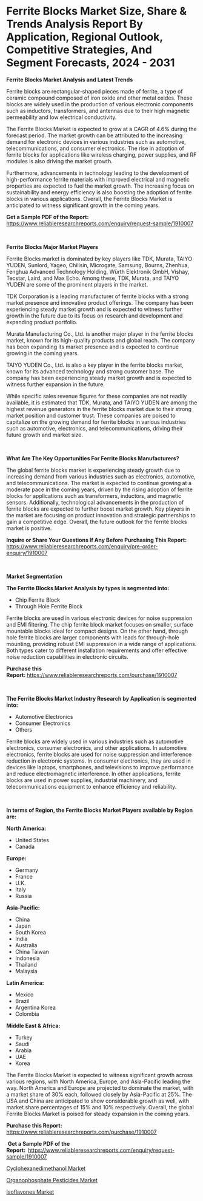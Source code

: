 <p><h1>Ferrite Blocks Market Size, Share & Trends Analysis Report By Application, Regional Outlook, Competitive Strategies, And Segment Forecasts, 2024 - 2031</h1></p><p><strong>Ferrite Blocks Market Analysis and Latest Trends</strong></p>
<p><p>Ferrite blocks are rectangular-shaped pieces made of ferrite, a type of ceramic compound composed of iron oxide and other metal oxides. These blocks are widely used in the production of various electronic components such as inductors, transformers, and antennas due to their high magnetic permeability and low electrical conductivity.</p><p>The Ferrite Blocks Market is expected to grow at a CAGR of 4.6% during the forecast period. The market growth can be attributed to the increasing demand for electronic devices in various industries such as automotive, telecommunications, and consumer electronics. The rise in adoption of ferrite blocks for applications like wireless charging, power supplies, and RF modules is also driving the market growth.</p><p>Furthermore, advancements in technology leading to the development of high-performance ferrite materials with improved electrical and magnetic properties are expected to fuel the market growth. The increasing focus on sustainability and energy efficiency is also boosting the adoption of ferrite blocks in various applications. Overall, the Ferrite Blocks Market is anticipated to witness significant growth in the coming years.</p></p>
<p><strong>Get a Sample PDF of the Report:&nbsp;</strong> <a href="https://www.reliableresearchreports.com/enquiry/request-sample/1910007">https://www.reliableresearchreports.com/enquiry/request-sample/1910007</a></p>
<p>&nbsp;</p>
<p><strong>Ferrite Blocks Major Market Players</strong></p>
<p><p>Ferrite Blocks market is dominated by key players like TDK, Murata, TAIYO YUDEN, Sunlord, Yageo, Chilisin, Microgate, Samsung, Bourns, Zhenhua, Fenghua Advanced Technology Holding, Würth Elektronik GmbH, Vishay, Tecstar, Laird, and Max Echo. Among these, TDK, Murata, and TAIYO YUDEN are some of the prominent players in the market.</p><p>TDK Corporation is a leading manufacturer of ferrite blocks with a strong market presence and innovative product offerings. The company has been experiencing steady market growth and is expected to witness further growth in the future due to its focus on research and development and expanding product portfolio.</p><p>Murata Manufacturing Co., Ltd. is another major player in the ferrite blocks market, known for its high-quality products and global reach. The company has been expanding its market presence and is expected to continue growing in the coming years.</p><p>TAIYO YUDEN Co., Ltd. is also a key player in the ferrite blocks market, known for its advanced technology and strong customer base. The company has been experiencing steady market growth and is expected to witness further expansion in the future.</p><p>While specific sales revenue figures for these companies are not readily available, it is estimated that TDK, Murata, and TAIYO YUDEN are among the highest revenue generators in the ferrite blocks market due to their strong market position and customer trust. These companies are poised to capitalize on the growing demand for ferrite blocks in various industries such as automotive, electronics, and telecommunications, driving their future growth and market size.</p></p>
<p>&nbsp;</p>
<p><strong>What Are The Key Opportunities For Ferrite Blocks Manufacturers?</strong></p>
<p><p>The global ferrite blocks market is experiencing steady growth due to increasing demand from various industries such as electronics, automotive, and telecommunications. The market is expected to continue growing at a moderate pace in the coming years, driven by the rising adoption of ferrite blocks for applications such as transformers, inductors, and magnetic sensors. Additionally, technological advancements in the production of ferrite blocks are expected to further boost market growth. Key players in the market are focusing on product innovation and strategic partnerships to gain a competitive edge. Overall, the future outlook for the ferrite blocks market is positive.</p></p>
<p><strong>Inquire or Share Your Questions If Any Before Purchasing This Report:</strong> <a href="https://www.reliableresearchreports.com/enquiry/pre-order-enquiry/1910007">https://www.reliableresearchreports.com/enquiry/pre-order-enquiry/1910007</a></p>
<p>&nbsp;</p>
<p><strong>Market Segmentation</strong></p>
<p><strong>The Ferrite Blocks Market Analysis by types is segmented into:</strong></p>
<p><ul><li>Chip Ferrite Block</li><li>Through Hole Ferrite Block</li></ul></p>
<p><p>Ferrite blocks are used in various electronic devices for noise suppression and EMI filtering. The chip ferrite block market focuses on smaller, surface mountable blocks ideal for compact designs. On the other hand, through hole ferrite blocks are larger components with leads for through-hole mounting, providing robust EMI suppression in a wide range of applications. Both types cater to different installation requirements and offer effective noise reduction capabilities in electronic circuits.</p></p>
<p><strong>Purchase this Report:&nbsp;</strong><a href="https://www.reliableresearchreports.com/purchase/1910007">https://www.reliableresearchreports.com/purchase/1910007</a></p>
<p>&nbsp;</p>
<p><strong>The Ferrite Blocks Market Industry Research by Application is segmented into:</strong></p>
<p><ul><li>Automotive Electronics</li><li>Consumer Electronics</li><li>Others</li></ul></p>
<p><p>Ferrite blocks are widely used in various industries such as automotive electronics, consumer electronics, and other applications. In automotive electronics, ferrite blocks are used for noise suppression and interference reduction in electronic systems. In consumer electronics, they are used in devices like laptops, smartphones, and televisions to improve performance and reduce electromagnetic interference. In other applications, ferrite blocks are used in power supplies, industrial machinery, and telecommunications equipment to enhance efficiency and reliability.</p></p>
<p>&nbsp;</p>
<p><strong>In terms of Region, the Ferrite Blocks Market Players available by Region are:</strong></p>
<p>
    <p> <strong> North America: </strong>
        <ul>
            <li>United States</li>
            <li>Canada</li>
        </ul>
        </p> 
    <p> <strong> Europe: </strong>
        <ul>
            <li>Germany</li>
            <li>France</li>
            <li>U.K.</li>
            <li>Italy</li>
            <li>Russia</li>
        </ul>
        </p> 
    <p> <strong> Asia-Pacific: </strong>
        <ul>
            <li>China</li>
            <li>Japan</li>
            <li>South Korea</li>
            <li>India</li>
            <li>Australia</li>
            <li>China Taiwan</li>
            <li>Indonesia</li>
            <li>Thailand</li>
            <li>Malaysia</li>
        </ul>
        </p> 
    <p> <strong> Latin America: </strong>
        <ul>
            <li>Mexico</li>
            <li>Brazil</li>
            <li>Argentina Korea</li>
            <li>Colombia</li>
        </ul>
        </p> 
    <p> <strong> Middle East & Africa: </strong>
        <ul>
            <li>Turkey</li>
            <li>Saudi</li>
            <li>Arabia</li>
            <li>UAE</li>
            <li>Korea</li>
        </ul>
    </p>
    </p>
<p><p>The Ferrite Blocks Market is expected to witness significant growth across various regions, with North America, Europe, and Asia-Pacific leading the way. North America and Europe are projected to dominate the market, with a market share of 30% each, followed closely by Asia-Pacific at 25%. The USA and China are anticipated to show considerable growth as well, with market share percentages of 15% and 10% respectively. Overall, the global Ferrite Blocks Market is poised for steady expansion in the coming years.</p></p>
<p><strong>Purchase this Report: </strong><a href="https://www.reliableresearchreports.com/purchase/1910007">https://www.reliableresearchreports.com/purchase/1910007</a></p>
<p>&nbsp;<strong>Get a Sample PDF of the Report:&nbsp;&nbsp;</strong><a href="https://www.reliableresearchreports.com/enquiry/request-sample/1910007">https://www.reliableresearchreports.com/enquiry/request-sample/1910007</a></p>
<p><strong></strong></p>
<p><p><a href="https://flame-sidecar-702.notion.site/Cyclohexanedimethanol-Market-Size-Reflecting-a-Forecast-Till-2031-Market-By-Type-By-Application-an-2d3db64b2c7e4973849336fadad1ec13">Cyclohexanedimethanol Market</a></p><p><a href="https://full-wildebeest-80b.notion.site/Organophosphate-Pesticides-Market-A-Comprehensive-Report-of-its-Market-Share-Growth-Trends-2024--7b788a6805a0451292e7486b08496ccf">Organophosphate Pesticides Market</a></p><p><a href="https://pretty-mail-caf.notion.site/Isoflavones-Market-Research-Report-The-Key-To-Successful-Business-Strategy-Forecasted-for-Period-fr-beba1202688140839d9182da62f12a0f">Isoflavones Market</a></p></p>